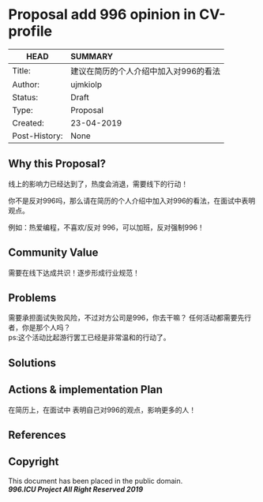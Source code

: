 # Proposal add 996 opinion  in CV-profile 

| HEAD          | SUMMARY                               |
| ------------- | :------------------------------------ |
| Title:        | 建议在简历的个人介绍中加入对996的看法 |
| Author:       | ujmkiolp                               |
| Status:       | Draft                                 |
| Type:         | Proposal                              |
| Created:      | 23-04-2019                            |
| Post-History: | None                                  |

## Why this Proposal?

线上的影响力已经达到了，热度会消退，需要线下的行动！  

你不是反对996吗，那么请在简历的个人介绍中加入对996的看法，在面试中表明观点。  

例如：热爱编程，不喜欢/反对 996，可以加班，反对强制996！  

## Community Value

需要在线下达成共识！逐步形成行业规范！


## Problems

需要承担面试失败风险，不过对方公司是996，你去干嘛？
任何活动都需要先行者，你是那个人吗？  
ps:这个活动比起游行罢工已经是非常温和的行动了。

## Solutions



## Actions & implementation Plan

在简历上，在面试中 表明自己对996的观点，影响更多的人！



## References



## Copyright

This document has been placed in the public domain. <br/>
***996.ICU Project All Right Reserved 2019***
